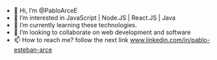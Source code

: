 - 👋 Hi, I’m @PabloArceE
- 👀 I’m interested in JavaScript | Node.JS | React.JS | Java
- 🌱 I’m currently learning these technologies.
- 💞️ I’m looking to collaborate  on web development and software
- 📫 How to reach me? follow the next link www.linkedin.com/in/pablo-esteban-arce

<!---
PabloArceE/PabloArceE is a ✨ special ✨ repository because its `README.md` (this file) appears on your GitHub profile.
You can click the Preview link to take a look at your changes.
--->
